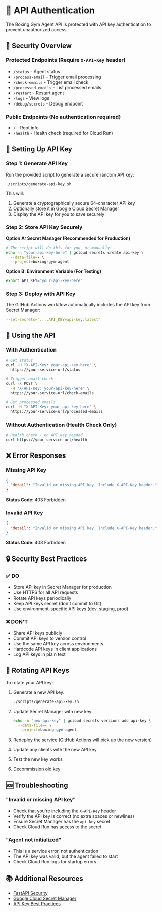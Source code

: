# 🔐 API Authentication

The Boxing Gym Agent API is protected with API key authentication to prevent unauthorized access.

## 🚨 Security Overview

### **Protected Endpoints** (Require `X-API-Key` header)
- `/status` - Agent status
- `/process-email` - Trigger email processing
- `/check-emails` - Trigger email check
- `/processed-emails` - List processed emails
- `/restart` - Restart agent
- `/logs` - View logs
- `/debug/secrets` - Debug endpoint

### **Public Endpoints** (No authentication required)
- `/` - Root info
- `/health` - Health check (required for Cloud Run)

## 🔑 Setting Up API Key

### Step 1: Generate API Key

Run the provided script to generate a secure random API key:

```bash
./scripts/generate-api-key.sh
```

This will:
1. Generate a cryptographically secure 64-character API key
2. Optionally store it in Google Cloud Secret Manager
3. Display the API key for you to save securely

### Step 2: Store API Key Securely

**Option A: Secret Manager (Recommended for Production)**
```bash
# The script will do this for you, or manually:
echo -n "your-api-key-here" | gcloud secrets create api-key \
  --data-file=- \
  --project=boxing-gym-agent
```

**Option B: Environment Variable (For Testing)**
```bash
export API_KEY="your-api-key-here"
```

### Step 3: Deploy with API Key

The GitHub Actions workflow automatically includes the API key from Secret Manager:
```yaml
--set-secrets="...,API_KEY=api-key:latest"
```

## 📝 Using the API

### With Authentication

```bash
# Get status
curl -H "X-API-Key: your-api-key-here" \
  https://your-service-url/status

# Trigger email check
curl -X POST \
  -H "X-API-Key: your-api-key-here" \
  https://your-service-url/check-emails

# Get processed emails
curl -H "X-API-Key: your-api-key-here" \
  https://your-service-url/processed-emails
```

### Without Authentication (Health Check Only)

```bash
# Health check - no API key needed
curl https://your-service-url/health
```

## ❌ Error Responses

### Missing API Key
```json
{
  "detail": "Invalid or missing API key. Include X-API-Key header."
}
```
**Status Code**: 403 Forbidden

### Invalid API Key
```json
{
  "detail": "Invalid or missing API key. Include X-API-Key header."
}
```
**Status Code**: 403 Forbidden

## 🔒 Security Best Practices

### ✅ DO
- Store API key in Secret Manager for production
- Use HTTPS for all API requests
- Rotate API keys periodically
- Keep API keys secret (don't commit to Git)
- Use environment-specific API keys (dev, staging, prod)

### ❌ DON'T
- Share API keys publicly
- Commit API keys to version control
- Use the same API key across environments
- Hardcode API keys in client applications
- Log API keys in plain text

## 🔄 Rotating API Keys

To rotate your API key:

1. Generate a new API key:
   ```bash
   ./scripts/generate-api-key.sh
   ```

2. Update Secret Manager with new key:
   ```bash
   echo -n "new-api-key" | gcloud secrets versions add api-key \
     --data-file=- \
     --project=boxing-gym-agent
   ```

3. Redeploy the service (GitHub Actions will pick up the new version)

4. Update any clients with the new API key

5. Test the new key works

6. Decommission old key

## 🆘 Troubleshooting

### "Invalid or missing API key"
- Check that you're including the `X-API-Key` header
- Verify the API key is correct (no extra spaces or newlines)
- Ensure Secret Manager has the `api-key` secret
- Check Cloud Run has access to the secret

### "Agent not initialized"
- This is a service error, not authentication
- The API key was valid, but the agent failed to start
- Check Cloud Run logs for startup errors

## 📚 Additional Resources

- [FastAPI Security](https://fastapi.tiangolo.com/tutorial/security/)
- [Google Cloud Secret Manager](https://cloud.google.com/secret-manager)
- [API Key Best Practices](https://cloud.google.com/endpoints/docs/openapi/when-why-api-key)

